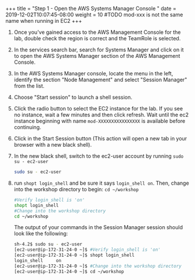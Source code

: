 +++
title = "Step 1 - Open the AWS Systems Manager Console "
date = 2019-12-02T10:07:45-08:00
weight = 10
#TODO mod-xxx is not the same name when running in EC2
+++

1. Once you've gained access to the AWS Management Console for the lab, double check the region is correct and the TeamRole is selected.
1. In the services search bar, search for Systems Manager and click on it to open the AWS Systems Manager section of the AWS Management Console.
1. In the AWS Systems Manager console, locate the menu in the left, identify the section "Node Management" and select "Session Manager" from the list.
1. Choose "Start session" to launch a shell session.
1. Click the radio button to select the EC2 instance for the lab. If you see no instance, wait a few minutes and then click refresh. Wait until the ec2 instance beginning with name `mod-XXXXXXXXXXXXXXXX` is available before continuing.
1. Click in the Start Session button (This action will open a new tab in your browser with a new black shell).
1. In the new black shell, switch to the ec2-user account by running `sudo su - ec2-user`
   ```bash
   sudo su - ec2-user
   ```
1. run `shopt login_shell` and be sure it says `login_shell on`. Then, change into the workshop directory to begin: `cd ~/workshop`

   ```bash
   #Verify login_shell is 'on'
   shopt login_shell
   #Change into the workshop directory
   cd ~/workshop
   ```

   The output of your commands in the Session Manager session should look like the following:

   ```bash
   sh-4.2$ sudo su - ec2-user
   [ec2-user@ip-172-31-24-0 ~]$ #Verify login_shell is 'on'
   [ec2-user@ip-172-31-24-0 ~]$ shopt login_shell
   login_shell     on
   [ec2-user@ip-172-31-24-0 ~]$ #Change into the workshop directory
   [ec2-user@ip-172-31-24-0 ~]$ cd ~/workshop
   ```
